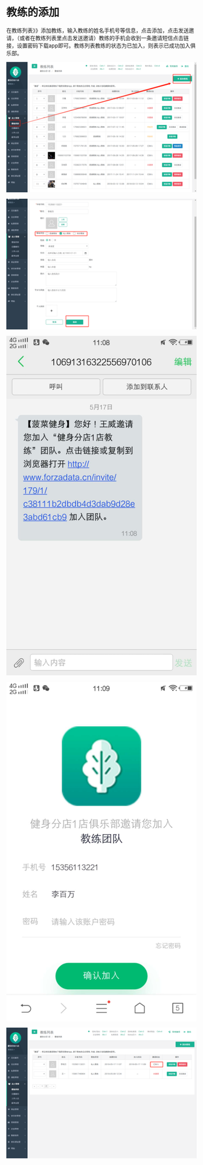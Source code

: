 # 教练的添加

 在教练列表》》添加教练，输入教练的姓名手机号等信息，点击添加，点击发送邀请，（或者在教练列表里点击发送邀请）教练的手机会收到一条邀请短信点击链接，设置密码下载app即可。教练列表教练的状态为已加入，则表示已成功加入俱乐部。

![](../.gitbook/assets/1%20%2827%29.png)

![](../.gitbook/assets/2%20%2835%29.png)

![](../.gitbook/assets/1%20%288%29.jpg)

![](../.gitbook/assets/2%20%2810%29.jpg)

![](../.gitbook/assets/4%20%287%29.png)

